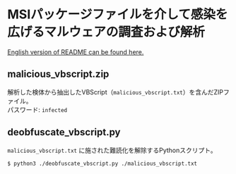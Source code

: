 # MSIパッケージファイルを介して感染を広げるマルウェアの調査および解析

[English version of README can be found here.](./README_EN.md)

## malicious_vbscript.zip

解析した検体から抽出したVBScript（`malicious_vbscript.txt`）を含んだZIPファイル。  
パスワード: `infected`

## deobfuscate_vbscript.py

`malicious_vbscript.txt` に施された難読化を解除するPythonスクリプト。

```
$ python3 ./deobfuscate_vbscript.py ./malicious_vbscript.txt
```

